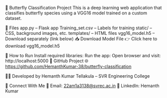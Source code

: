 🦋 Butterfly Classification Project
This is a deep learning web application that classifies butterfly species using a VGG16 model trained on a custom dataset.

📁 Files
app.py – Flask app
Training_set.csv – Labels for training
static/ – CSS, background images, etc.
templates/ – HTML files
vgg16_model.h5 – Download separately (link below)
📥 Download Model File
👉 Click here to download vgg16_model.h5

🚀 How to Run
Install required libraries:
Run the app:
Open browser and visit: http://localhost:5000
🔗 GitHub Project
🌐 https://github.com/HemanthKumar-38/butterfly-classification

👨‍💻 Developed by
Hemanth Kumar Tellakula – SVR Engineering College

🔗 Connect With Me
📧 Email: 22am1a3138@svrec.ac.in
💼 LinkedIn: Hemanth Kumar
